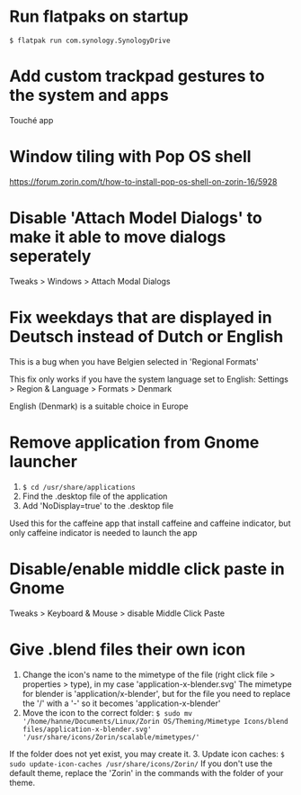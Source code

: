 # Run flatpaks on startup
``$ flatpak run com.synology.SynologyDrive``

# Add custom trackpad gestures to the system and apps
Touché app

# Window tiling with Pop OS shell
https://forum.zorin.com/t/how-to-install-pop-os-shell-on-zorin-16/5928

# Disable 'Attach Model Dialogs' to make it able to move dialogs seperately
Tweaks > Windows > Attach Modal Dialogs

# Fix weekdays that are displayed in Deutsch instead of Dutch or English
This is a bug when you have Belgien selected in 'Regional Formats'

This fix only works if you have the system language set to English: Settings > Region & Language > Formats > Denmark

English (Denmark) is a suitable choice in Europe

# Remove application from Gnome launcher
1. ``$ cd /usr/share/applications``
2. Find the .desktop file of the application
3. Add 'NoDisplay=true' to the .desktop file

Used this for the caffeine app that install caffeine and caffeine indicator, but only caffeine indicator is needed to launch the app

# Disable/enable middle click paste in Gnome
Tweaks > Keyboard & Mouse > disable Middle Click Paste

# Give .blend files their own icon
1. Change the icon's name to the mimetype of the file (right click file > properties > type), in my case 'application-x-blender.svg'
The mimetype for blender is 'application/x-blender', but for the file you need to replace the '/' with a '-' so it becomes 'application-x-blender'
2. Move the icon to the correct folder: 
``$ sudo mv '/home/hanne/Documents/Linux/Zorin OS/Theming/Mimetype Icons/blend files/application-x-blender.svg' '/usr/share/icons/Zorin/scalable/mimetypes/'``

If the folder does not yet exist, you may create it.
3. Update icon caches: ``$ sudo update-icon-caches /usr/share/icons/Zorin/``
If you don't use the default theme, replace the 'Zorin' in the commands with the folder of your theme.
